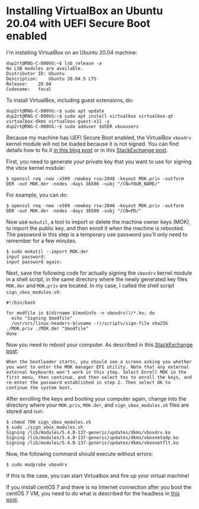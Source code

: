 # Installing VirtualBox an Ubuntu 20.04 with UEFI Secure Boot enabled
I'm installing VirtualBox on an Ubuntu 20.04 machine:
```shell
dup2rt@RNG-C-000VG:~$ lsb_release -a
No LSB modules are available.
Distributor ID:	Ubuntu
Description:	Ubuntu 20.04.5 LTS
Release:	20.04
Codename:	focal
```

To install VirtualBox, including guest extensions, do:
```shell
dup2rt@RNG-C-000VG:~$ sudo apt update
dup2rt@RNG-C-000VG:~$ sudo apt install virtualbox virtualbox-qt virtualbox-dkms virtualbox-guest-x11 -y
dup2rt@RNG-C-000VG:~$ sudo adduser $USER vboxusers 
```

Because my machine has UEFI Secure Boot enabled, the VirtualBox `vboxdrv` kernel module will not be loaded because it is not signed. You can find details how to fix it [in this blog post]( https://gist.github.com/jeffersfp/9ee1fe859f4e480267e23a58b4b36c93) or in this [StackExchange post](https://superuser.com/questions/1438279/how-to-sign-a-kernel-module-ubuntu-18-04).

First, you need to generate your private key that you want to use for signing the vbox kernel module:
```shell
$ openssl req -new -x509 -newkey rsa:2048 -keyout MOK.priv -outform DER -out MOK.der -nodes -days 36500 -subj "/CN=YOUR_NAME/"
```

For example, you can do:
```shell
$ openssl req -new -x509 -newkey rsa:2048 -keyout MOK.priv -outform DER -out MOK.der -nodes -days 36500 -subj "/CN=PD/"
```

Now use `mokutil`, a tool to import or delete the machine owner keys (MOK), to import the public key, and then enroll it when the machine is rebooted. The password in this step is a temporary use password you'll only need to remember for a few minutes.
```shell
$ sudo mokutil --import MOK.der
input password:
input password again:
```

Next, save the following code for actually signing the `vboxdrv` kernel module in a shell script, in the same directory where the newly generated key files `MOK.der` and `MOK.priv` are located. In my case, I called the shell script `sign_vbox_modules.sh`:

```shell
#!/bin/bash

for modfile in $(dirname $(modinfo -n vboxdrv))/*.ko; do
  echo "Signing $modfile"
  /usr/src/linux-headers-$(uname -r)/scripts/sign-file sha256 ./MOK.priv ./MOK.der "$modfile"
done
```

Now you need to reboot your computer. As described in this [StackExchange post](https://superuser.com/questions/1438279/how-to-sign-a-kernel-module-ubuntu-18-04):

	When the bootloader starts, you should see a screen asking you whether you want to enter the MOK manager EFI utility. Note that any external external keyboards won't work in this step. Select Enroll MOK in the first menu, then continue, and then select Yes to enroll the keys, and re-enter the password established in step 2. Then select OK to continue the system boot.


After enrolling the keys and booting your computer again, change into the directory where your `MOK.priv`, `MOK.der`, and `sign_vbox_modules.sh` files are stored and run:

```shell
$ chmod 700 sign_vbox_modules.sh
$ sudo ./sign_vbox_modules.sh
Signing /lib/modules/5.4.0-137-generic/updates/dkms/vboxdrv.ko
Signing /lib/modules/5.4.0-137-generic/updates/dkms/vboxnetadp.ko
Signing /lib/modules/5.4.0-137-generic/updates/dkms/vboxnetflt.ko
```

Now, the following command should execute without errors:
```shell
$ sudo modprobe vboxdrv
```

If this is the case, you can start Virtualbox and fire up your virtual machine!

If you install centOS 7 and there is no Internet connection after you boot the centOS 7 VM, you need to do what is described for the headless in [this post](https://unix.stackexchange.com/questions/78295/centos-no-network-interface-after-installation-in-virtualbox).
